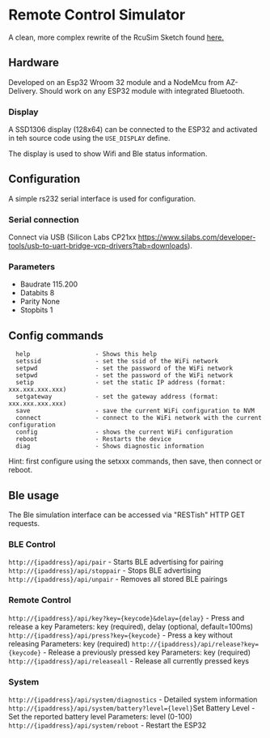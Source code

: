 # Remote Control Simulator
A clean, more complex rewrite of the RcuSim Sketch found [here.](https://github.com/exaring/RcuSim/tree/main/RcuSimSketch) 

## Hardware
Developed on an Esp32 Wroom 32 module and a NodeMcu from AZ-Delivery.
Should work on any ESP32 module with integrated Bluetooth.

### Display
A SSD1306 display (128x64) can be connected to the ESP32 and activated in teh source code using the `USE_DISPLAY` define.

The display is used to show Wifi and Ble status information.

## Configuration
A simple rs232 serial interface is used for configuration.

### Serial connection
Connect via USB (Silicon Labs CP21xx https://www.silabs.com/developer-tools/usb-to-uart-bridge-vcp-drivers?tab=downloads).
### Parameters
* Baudrate 115.200
* Databits 8
* Parity None
* Stopbits 1

## Config commands
```
  help                  - Shows this help
  setssid               - set the ssid of the WiFi network
  setpwd                - set the password of the WiFi network
  setpwd                - set the password of the WiFi network
  setip                 - set the static IP address (format: xxx.xxx.xxx.xxx)
  setgateway            - set the gateway address (format: xxx.xxx.xxx.xxx)
  save                  - save the current WiFi configuration to NVM
  connect               - connect to the WiFi network with the current configuration
  config                - shows the current WiFi configuration
  reboot                - Restarts the device
  diag                  - Shows diagnostic information
```

Hint: first configure using the setxxx commands, then save, then connect or reboot.

## Ble usage
The Ble simulation interface can be accessed via "RESTish" HTTP GET requests.

### BLE Control
```http://{ipaddress}/api/pair``` - Starts BLE advertising for pairing
```http://{ipaddress}/api/stoppair``` - Stops BLE advertising
```http://{ipaddress}/api/unpair``` - Removes all stored BLE pairings
### Remote Control
```http://{ipaddress}/api/key?key={keycode}&delay={delay}``` - Press and release a key
Parameters: key (required), delay (optional, default=100ms)
```http://{ipaddress}/api/press?key={keycode}``` - Press a key without releasing
Parameters: key (required)
```http://{ipaddress}/api/release?key={keycode}``` - Release a previously pressed key
Parameters: key (required)
```http://{ipaddress}/api/releaseall``` - Release all currently pressed keys
### System
```http://{ipaddress}/api/system/diagnostics``` - Detailed system information
```http://{ipaddress}/api/system/battery?level={level}```Set Battery Level - Set the reported battery level
Parameters: level (0-100)
```http://{ipaddress}/api/system/reboot``` - Restart the ESP32
